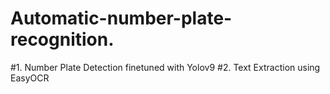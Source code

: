 # Automatic-number-plate-recognition.

#1. Number Plate Detection finetuned with Yolov9
#2. Text Extraction using EasyOCR
